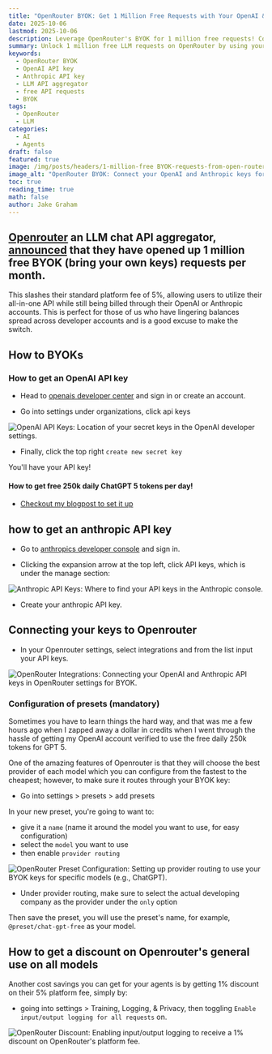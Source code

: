 ```yaml
---
title: "OpenRouter BYOK: Get 1 Million Free Requests with Your OpenAI & Anthropic Keys"
date: 2025-10-06
lastmod: 2025-10-06
description: Leverage OpenRouter's BYOK for 1 million free requests! Connect your OpenAI and Anthropic API keys and save on LLM costs. A guide to using OpenRouter with your own keys.
summary: Unlock 1 million free LLM requests on OpenRouter by using your own OpenAI and Anthropic API keys (BYOK). Save on API costs and simplify LLM access.
keywords:
  - OpenRouter BYOK
  - OpenAI API key
  - Anthropic API key
  - LLM API aggregator
  - free API requests
  - BYOK
tags:
  - OpenRouter
  - LLM
categories:
  - AI
  - Agents
draft: false
featured: true
image: /img/posts/headers/1-million-free BYOK-requests-from-open-router/or-annou.png
image_alt: "OpenRouter BYOK: Connect your OpenAI and Anthropic keys for 1 million free LLM requests."
toc: true
reading_time: true
math: false
author: Jake Graham
---
```


## [Openrouter](https://openrouter.ai/) an LLM chat API aggregator, [announced](https://openrouter.ai/announcements/1-million-free-byok-requests-per-month) that they have opened up 1 million free BYOK (bring your own keys) requests per month. 

This slashes their standard platform fee of 5%, allowing users to utilize their all-in-one API while still being billed through their OpenAI or Anthropic accounts. This is perfect for those of us who have lingering balances spread across developer accounts and is a good excuse to make the switch. 


## How to BYOKs

### How to get an OpenAI API key

- Head to [openais developer center](https://platform.openai.com/)  and sign in or create an account.

- Go into settings under organizations, click api keys

<img src="/img/posts/Inlines/1-million-free BYOK-requests-from-open-router/api-keys.png" 
     alt="OpenAI API Keys: Location of your secret keys in the OpenAI developer settings." 
     style="max-width: 100%; height: auto;">

- Finally, click the top right `create new secret key`

You'll have your API key!

#### How to get free 250k daily ChatGPT 5 tokens per day!

- [Checkout my blogpost to set it up](https://graham-space.pages.dev/p/unlock-free-daily-gpt-5-tokens-how-to-get-250k-from-openai/)


## how to get an anthropic API key

- Go to [anthropics developer console](https://console.anthropic.com/) and sign in. 

- Clicking the expansion arrow at the top left, click API keys, which is under the manage section:

<img src="/img/posts/Inlines/1-million-free BYOK-requests-from-open-router/anthropic-api.png" 
     alt="Anthropic API Keys: Where to find your API keys in the Anthropic console." 
     style="max-width: 100%; height: auto;">

- Create your anthropic API key.


## Connecting your keys to Openrouter

- In your Openrouter settings, select integrations and from the list input your API keys.

<img src="/img/posts/Inlines/1-million-free BYOK-requests-from-open-router/openrouter-byok.png" 
     alt="OpenRouter Integrations: Connecting your OpenAI and Anthropic API keys in OpenRouter settings for BYOK."
     style="max-width: 100%; height: auto;">

### Configuration of presets (mandatory)

Sometimes you have to learn things the hard way, and that was me a few hours ago when I zapped away a dollar in credits when I went through the hassle of getting my OpenAI account verified to use the free daily 250k tokens for GPT 5.

One of the amazing features of Openrouter is that they will choose the best provider of each model which you can configure from the fastest to the cheapest; however, to make sure it routes through your BYOK key:

- Go into settings > presets > add presets 

In your new preset, you're going to want to:

- give it a `name` (name it around the model you want to use, for easy configuration)
- select the `model` you want to use
- then enable `provider routing`

<img src="/img/posts/Inlines/1-million-free BYOK-requests-from-open-router/or-preset.png" 
     alt="OpenRouter Preset Configuration: Setting up provider routing to use your BYOK keys for specific models (e.g., ChatGPT)."
     style="max-width: 100%; height: auto;">

- Under provider routing, make sure to select the actual developing company as the provider under the `only` option 

Then save the preset, you will use the preset's name, for example, `@preset/chat-gpt-free` as your model. 


## How to get a discount on Openrouter's general use on all models

Another cost savings you can get for your agents is by getting 1% discount on their 5% platform fee, simply by: 

- going into settings > Training, Logging, & Privacy, then toggling `Enable input/output logging for all requests` on.

<img src="/img/posts/Inlines/1-million-free BYOK-requests-from-open-router/or-discount.png" 
     alt="OpenRouter Discount: Enabling input/output logging to receive a 1% discount on OpenRouter's platform fee."
     style="max-width: 100%; height: auto;">



